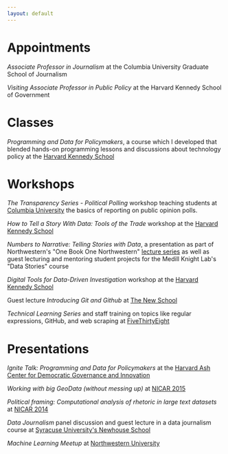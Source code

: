 ```yaml
---
layout: default
---
```


# Appointments

_Associate Professor in Journalism_ at the Columbia University Graduate School of Journalism

_Visiting Associate Professor in Public Policy_ at the Harvard Kennedy School of Government


# Classes

_Programming and Data for Policymakers_, a course which I developed that blended hands-on programming lessons and discussions about technology policy at the [Harvard Kennedy School](https://www.hks.harvard.edu/courses/programming-and-data-policymakers)

# Workshops

_The Transparency Series - Political Polling_ workshop teaching students at [Columbia University](https://brown.columbia.edu/event/the-transparency-series-political-polling/) the basics of reporting on public opinion polls.

_How to Tell a Story With Data: Tools of the Trade_ workshop at the [Harvard Kennedy School](https://ash.harvard.edu/event/how-tell-story-data-tools-trade)

_Numbers to Narrative: Telling Stories with Data_, a presentation as part of Northwestern's "One Book One Northwestern" [lecture series](http://www.northwestern.edu/onebook/connect/2016/index.html) as well as guest lecturing and mentoring student projects for the Medill Knight Lab's "Data Stories" course

_Digital Tools for Data-Driven Investigation_ workshop at the [Harvard Kennedy School](http://ash.harvard.edu/event/digital-tools-data-driven-investigation)

Guest lecture _Introducing Git and Github_ at [The New School](http://www.newschool.edu/parsons/minor-data-visualization/)

_Technical Learning Series_ and staff training on topics like regular expressions, GitHub, and web scraping at [FiveThirtyEight](https://fivethirtyeight.com)

# Presentations

_Ignite Talk: Programming and Data for Policymakers_ at the [Harvard Ash Center for Democratic Governance and Innovation](https://youtu.be/6bZqDAo6y9Y)

_Working with big GeoData (without messing up)_ at [NICAR 2015](http://www.ire.org/resource-center/tipsheets/4662/)

_Political framing: Computational analysis of rhetoric in large text datasets_ at [NICAR 2014](https://ire.org/events-and-training/event/973/1135/)

_Data Journalism_ panel discussion and guest lecture in a data journalism course at [Syracuse University's Newhouse School](http://newhouse.syr.edu/news-events/news/panel-discussion-newhouse-school-will-explore-data-journalism)

_Machine Learning Meetup_ at [Northwestern University](https://www.meetup.com/it-IT/NUMachineLearning/events/123802342/)

